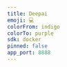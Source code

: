 ```yaml
---
title: Deepai
emoji: 💻
colorFrom: indigo
colorTo: purple
sdk: docker
pinned: false
app_port: 8888
---
```

